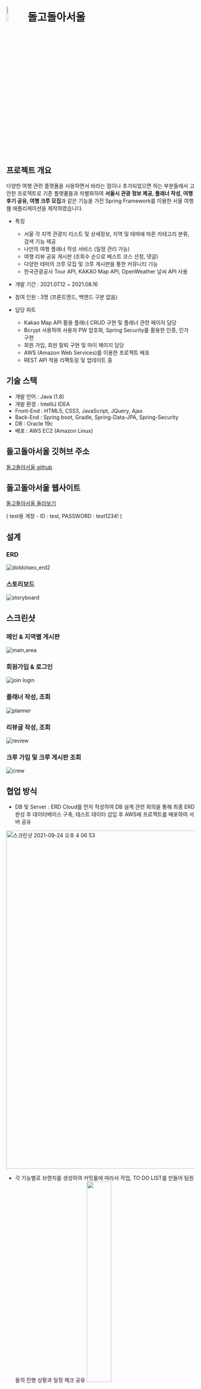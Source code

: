  # <img src="https://user-images.githubusercontent.com/77538818/135027843-793631d9-9032-432b-a90e-37bae4ac810e.png" width="10%"> 돌고돌아서울

## 프로젝트 개요
다양한 여행 관련 플랫폼을 사용하면서 바라는 점이나 추가되었으면 하는 부분들에서 고안한 프로젝트로 기존 플랫폼들과 차별화하여 **서울시 관광 정보 제공, 플래너 작성, 여행 후기 공유, 여행 크루 모집**과 같은 기능을 가진 Spring Framework를 이용한 서울 여행 웹 애플리케이션을 제작하였습니다. 

- 특징
    - 서울 각 지역 관광지 리스트 및 상세정보, 지역 및 테마에 따른 카테고리 분류, 검색 기능 제공
    - 나만의 여행 플래너 작성 서비스 (일정 관리 가능)
    - 여행 리뷰 공유 게시판 (조회수 순으로 베스트 코스 선정, 댓글)
    - 다양한 테마의 크루 모집 및 크루 게시판을 통한 커뮤니티 기능
    - 한국관광공사 Tour API, KAKAO Map API, OpenWeather 날씨 API 사용

- 개발 기간 : 2021.07.12 ~ 2021.08.16
- 참여 인원 : 3명 (프론트엔드, 백엔드 구분 없음)
- 담당 파트
    - Kakao Map API 활용 플래너 CRUD 구현 및 플래너 관련 페이지 담당
    - Bcrypt 사용하여 사용자 PW 암호화, Spring Security를 활용한 인증, 인가 구현
    - 회원 가입, 회원 탈퇴 구현 및 마이 페이지 담당
    - AWS (Amazon Web Services)를 이용한 프로젝트 배포
    - REST API 적용 리팩토링 및 업데이트 중




## 기술 스택
- 개발 언어 : Java (1.8)
- 개발 환경 : IntelliJ IDEA
- Front-End : HTML5, CSS3, JavaScript, JQuery, Ajax
- Back-End : Spring boot, Gradle, Spring-Data-JPA, Spring-Security
- DB : Oracle 19c
- 배포 : AWS EC2 (Amazon Linux)

## 돌고돌아서울 깃허브 주소
[돌고돌아서울 github](https://github.com/kki7823/doldolseo)


## 돌고돌아서울 웹사이트
[돌고돌아서울 둘러보기](http://52.78.185.163:8080/doldolseo/main)

( test용 계정 - ID : test, PASSWORD : test1234! )

## 설계
### ERD
![doldolseo_erd2](https://user-images.githubusercontent.com/77538818/133370496-71dbe3f5-4e21-40a7-a100-e2b0b16a76e7.png)

### 스토리보드
![storyboard](https://user-images.githubusercontent.com/77538818/135047527-2c1d76f6-67e9-4ba0-bc68-7925f2d6afc1.gif)


## 스크린샷
### 메인 & 지역별 게시판
![main,area](https://user-images.githubusercontent.com/77538818/135030622-f1b72c20-26c1-4c43-9a1e-590b8d95a22c.gif)

### 회원가입 & 로그인
![join login](https://user-images.githubusercontent.com/77538818/135034052-716ba254-5c9f-49f8-b703-65df01e04515.gif)


### 플래너 작성, 조회
![planner](https://user-images.githubusercontent.com/77538818/135028402-521c60f9-cea3-4dd7-b237-82768dfd8ba8.gif)

### 리뷰글 작성, 조회
![review](https://user-images.githubusercontent.com/77538818/135034017-dd3ed081-eba8-4b53-963e-4384910cb6a2.gif)


### 크루 가입 및 크루 게시판 조회
![crew](https://user-images.githubusercontent.com/77538818/135034093-37c764b3-4124-498f-86e7-52841bc53d6a.gif)


## 협업 방식
- DB 및 Server : ERD Cloud를 먼저 작성하여 DB 설계 관련 회의을 통해 최종 ERD 완성 후 데이터베이스 구축, 테스트 데이터 삽입 후 AWS에 프로젝트를 배포하여 서버 공유

<img width="900" alt="스크린샷 2021-09-24 오후 4 06 53" src="https://user-images.githubusercontent.com/77538818/134632776-04f24149-9465-4987-a406-36488967e07a.png">


- 각 기능별로 브랜치를 생성하여 커밋룰에 따라서 작업, TO DO LIST를 만들어 팀원들의 진행 상황과 일정 체크 공유
<img src="https://user-images.githubusercontent.com/77538818/134633058-19429a65-7f85-4773-bf38-b8029bf9e532.png" width="37%" /><img src="https://user-images.githubusercontent.com/77538818/134633235-756b79db-df26-438e-9658-5155c9c233d4.png" width="63%" />




## 문제해결 아카이브

1. Open API에서 제공하는 여러 데이터를 Controller에게 전달하여 DB에 저장하는 방법
- 고민 : 플래너 작성시 키워드로 장소 검색 후 일정 추가시 장소에 대한 정보(x좌표, y좌표)를 어떻게 보관하고 플래너 저장시 여러 개의 일정 데이터를 어떤 방식으로 Controller에게 전달할 수 있을까?
- 해결 : 검색한 장소 목록에서 일정 추가 버튼 클릭시 일정 관련 div가 생성되는데 이때 div 태그에 임의 속성명을 지정하여 속성값으로 x좌표,y좌표를 전달하였고 플래너 저장 버튼 클릭시 ajax를 호출하고 일정 관련 데이터들을 배열에 담아 Controller에게 json 형식으로 전달하였습니다.
    
![스크린샷 2021-10-25 오후 10 35 23](https://user-images.githubusercontent.com/77538818/140046628-e1ae3fee-89fd-458f-be7e-0fd5016ad9af.png)
    
KAKAO Map API에서 조회된 데이터 기반으로 일정 추가시 일정 관련 div 생성하는 함수

![스크린샷 2021-10-12 오후 12 02 32](https://user-images.githubusercontent.com/77538818/140046645-c973c19d-7c4f-4d3e-bd56-266224d75c35.png)

플래너 저장시 배열에 일정 관련 데이터를 넣어 json 타입으로 Controller에게 전달

![스크린샷 2021-10-20 오후 7 06 47](https://user-images.githubusercontent.com/77538818/140046650-c2f4e8a0-51f5-462b-aed4-2d4f7adea9b1.png)
    
@RequestBody 어노테이션을 이용해 List<Plan> 타입의  planList 객체와 바인딩하여 Service 단에서 JPA의 save() 메소드로 Database에 Plan 데이터 저장    
    

2. Spring MVC 패턴으로 개발한 프로젝트를 RESTful 하게 리팩토링하는 방법
- 고민 : @Controller 어노테이션으로 View를 반환하는 Controller에서 @RestController로 변경하면 View를 반환할 수가 없는데 어떤 방식으로 URI의 요청결과를 반환해야 할까?
- 해결 : View를 반환하는 Controller, 데이터를 반환하는 APIController로 분리하였고 데이터 저장,수정, 삭제의 경우 클라이언트 화면에서 버튼을 누르는 등의 동작에 따라 자바스크립트로 비동기 요청을 보냈습니다. 이런 요청들에 대해 PlannerAPIController에서 가장 깔끔한 JSON 형식으로 이동할 URI와 응답 결과를 반환하였습니다.

![스크린샷 2021-10-25 오후 11 08 57](https://user-images.githubusercontent.com/77538818/140046928-2e68d379-7f7e-4787-9558-c6166a027cf8.png)
	
플래너 상세 페이지에서 플래너 삭제 버튼 클릭시 실행되는 자바스크립트 함수로 ajax 실행하여PlannerAPIController의 플래너 삭제 메소드 호출

![스크린샷 2021-10-25 오후 11 16 15](https://user-images.githubusercontent.com/77538818/140046949-c9bc253c-d4f6-4c57-b1ef-e3fe887cd315.png)
	
삭제할 플래너가 존재하지 않을 경우 오류 메시지와 상태 반환, 삭제가 완료되었다면 플래너 목록으로 이동하는 URI와 성공 메세지 반환

3. AWS EC2에 프로젝트 배포시 이미지 파일 저장 경로
- 고민 : 프로젝트 내부에 이미지 경로를 설정하여 저장할 경우 수정한 프로젝트를  AWS E2C 서버에 올릴 때마다 프로젝트에 사용되는 이미지 데이터들이 날아가는데 어떤 방식으로 변경해야 할까?
- 해결 : 프로젝트 내부 경로 (tomcat/webapps/프로젝트/이미지 폴더명) 이 아닌 외부(webapps 폴더 외부)에 이미지 업로드 폴더 생성 후 톰캣의 server.xml에서 사진 업로드 경로를 설정하여 사용함으로써 해결하였습니다.

